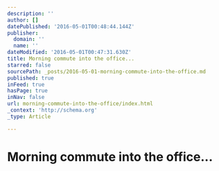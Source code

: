 ```yaml
---
description: ''
author: []
datePublished: '2016-05-01T00:48:44.144Z'
publisher:
  domain: ''
  name: ''
dateModified: '2016-05-01T00:47:31.630Z'
title: Morning commute into the office...
starred: false
sourcePath: _posts/2016-05-01-morning-commute-into-the-office.md
published: true
inFeed: true
hasPage: true
inNav: false
url: morning-commute-into-the-office/index.html
_context: 'http://schema.org'
_type: Article

---
```

# Morning commute into the office...